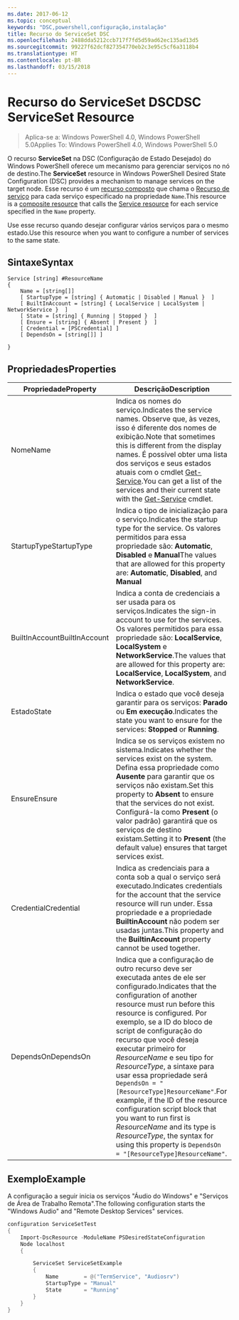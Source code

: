 ```yaml
---
ms.date: 2017-06-12
ms.topic: conceptual
keywords: "DSC,powershell,configuração,instalação"
title: Recurso do ServiceSet DSC
ms.openlocfilehash: 2488dda5212ccb717f7fd5d59ad62ec135ad13d5
ms.sourcegitcommit: 99227f62dcf827354770eb2c3e95c5cf6a3118b4
ms.translationtype: HT
ms.contentlocale: pt-BR
ms.lasthandoff: 03/15/2018
---
```

# <a name="dsc-serviceset-resource"></a><span data-ttu-id="1b170-103">Recurso do ServiceSet DSC</span><span class="sxs-lookup"><span data-stu-id="1b170-103">DSC ServiceSet Resource</span></span>

> <span data-ttu-id="1b170-104">Aplica-se a: Windows PowerShell 4.0, Windows PowerShell 5.0</span><span class="sxs-lookup"><span data-stu-id="1b170-104">Applies To: Windows PowerShell 4.0, Windows PowerShell 5.0</span></span>


<span data-ttu-id="1b170-105">O recurso **ServiceSet** na DSC (Configuração de Estado Desejado) do Windows PowerShell oferece um mecanismo para gerenciar serviços no nó de destino.</span><span class="sxs-lookup"><span data-stu-id="1b170-105">The **ServiceSet** resource in Windows PowerShell Desired State Configuration (DSC) provides a mechanism to manage services on the target node.</span></span> <span data-ttu-id="1b170-106">Esse recurso é um [recurso composto](authoringResourceComposite.md) que chama o [Recurso de serviço](serviceResource.md) para cada serviço especificado na propriedade `Name`.</span><span class="sxs-lookup"><span data-stu-id="1b170-106">This resource is a [composite resource](authoringResourceComposite.md) that calls the [Service resource](serviceResource.md) for each service specified in the `Name` property.</span></span>

<span data-ttu-id="1b170-107">Use esse recurso quando desejar configurar vários serviços para o mesmo estado.</span><span class="sxs-lookup"><span data-stu-id="1b170-107">Use this resource when you want to configure a number of services to the same state.</span></span>

## <a name="syntax"></a><span data-ttu-id="1b170-108">Sintaxe</span><span class="sxs-lookup"><span data-stu-id="1b170-108">Syntax</span></span>

```
Service [string] #ResourceName
{
    Name = [string[]]
    [ StartupType = [string] { Automatic | Disabled | Manual }  ]
    [ BuiltInAccount = [string] { LocalService | LocalSystem | NetworkService }  ]
    [ State = [string] { Running | Stopped }  ]
    [ Ensure = [string] { Absent | Present }  ]
    [ Credential = [PSCredential] ]
    [ DependsOn = [string[]] ]
    
}
```

## <a name="properties"></a><span data-ttu-id="1b170-109">Propriedades</span><span class="sxs-lookup"><span data-stu-id="1b170-109">Properties</span></span>

|  <span data-ttu-id="1b170-110">Propriedade</span><span class="sxs-lookup"><span data-stu-id="1b170-110">Property</span></span>  |  <span data-ttu-id="1b170-111">Descrição</span><span class="sxs-lookup"><span data-stu-id="1b170-111">Description</span></span>   | 
|---|---| 
| <span data-ttu-id="1b170-112">Nome</span><span class="sxs-lookup"><span data-stu-id="1b170-112">Name</span></span>| <span data-ttu-id="1b170-113">Indica os nomes do serviço.</span><span class="sxs-lookup"><span data-stu-id="1b170-113">Indicates the service names.</span></span> <span data-ttu-id="1b170-114">Observe que, às vezes, isso é diferente dos nomes de exibição.</span><span class="sxs-lookup"><span data-stu-id="1b170-114">Note that sometimes this is different from the display names.</span></span> <span data-ttu-id="1b170-115">É possível obter uma lista dos serviços e seus estados atuais com o cmdlet [Get-Service](https://technet.microsoft.com/library/hh849804.aspx).</span><span class="sxs-lookup"><span data-stu-id="1b170-115">You can get a list of the services and their current state with the [Get-Service](https://technet.microsoft.com/library/hh849804.aspx) cmdlet.</span></span>|
| <span data-ttu-id="1b170-116">StartupType</span><span class="sxs-lookup"><span data-stu-id="1b170-116">StartupType</span></span>| <span data-ttu-id="1b170-117">Indica o tipo de inicialização para o serviço.</span><span class="sxs-lookup"><span data-stu-id="1b170-117">Indicates the startup type for the service.</span></span> <span data-ttu-id="1b170-118">Os valores permitidos para essa propriedade são: **Automatic**, **Disabled** e **Manual**</span><span class="sxs-lookup"><span data-stu-id="1b170-118">The values that are allowed for this property are: **Automatic**, **Disabled**, and **Manual**</span></span>|  
| <span data-ttu-id="1b170-119">BuiltInAccount</span><span class="sxs-lookup"><span data-stu-id="1b170-119">BuiltInAccount</span></span>| <span data-ttu-id="1b170-120">Indica a conta de credenciais a ser usada para os serviços.</span><span class="sxs-lookup"><span data-stu-id="1b170-120">Indicates the sign-in account to use for the services.</span></span> <span data-ttu-id="1b170-121">Os valores permitidos para essa propriedade são: **LocalService**, **LocalSystem** e **NetworkService**.</span><span class="sxs-lookup"><span data-stu-id="1b170-121">The values that are allowed for this property are: **LocalService**, **LocalSystem**, and **NetworkService**.</span></span>| 
| <span data-ttu-id="1b170-122">Estado</span><span class="sxs-lookup"><span data-stu-id="1b170-122">State</span></span>| <span data-ttu-id="1b170-123">Indica o estado que você deseja garantir para os serviços: **Parado** ou **Em execução**.</span><span class="sxs-lookup"><span data-stu-id="1b170-123">Indicates the state you want to ensure for the services: **Stopped** or **Running**.</span></span>| 
| <span data-ttu-id="1b170-124">Ensure</span><span class="sxs-lookup"><span data-stu-id="1b170-124">Ensure</span></span>| <span data-ttu-id="1b170-125">Indica se os serviços existem no sistema.</span><span class="sxs-lookup"><span data-stu-id="1b170-125">Indicates whether the services exist on the system.</span></span> <span data-ttu-id="1b170-126">Defina essa propriedade como **Ausente** para garantir que os serviços não existam.</span><span class="sxs-lookup"><span data-stu-id="1b170-126">Set this property to **Absent** to ensure that the services do not exist.</span></span> <span data-ttu-id="1b170-127">Configurá-la como **Present** (o valor padrão) garantirá que os serviços de destino existam.</span><span class="sxs-lookup"><span data-stu-id="1b170-127">Setting it to **Present** (the default value) ensures that target services exist.</span></span>|
| <span data-ttu-id="1b170-128">Credential</span><span class="sxs-lookup"><span data-stu-id="1b170-128">Credential</span></span>| <span data-ttu-id="1b170-129">Indica as credenciais para a conta sob a qual o serviço será executado.</span><span class="sxs-lookup"><span data-stu-id="1b170-129">Indicates credentials for the account that the service resource will run under.</span></span> <span data-ttu-id="1b170-130">Essa propriedade e a propriedade **BuiltinAccount** não podem ser usadas juntas.</span><span class="sxs-lookup"><span data-stu-id="1b170-130">This property and the **BuiltinAccount** property cannot be used together.</span></span>| 
| <span data-ttu-id="1b170-131">DependsOn</span><span class="sxs-lookup"><span data-stu-id="1b170-131">DependsOn</span></span>| <span data-ttu-id="1b170-132">Indica que a configuração de outro recurso deve ser executada antes de ele ser configurado.</span><span class="sxs-lookup"><span data-stu-id="1b170-132">Indicates that the configuration of another resource must run before this resource is configured.</span></span> <span data-ttu-id="1b170-133">Por exemplo, se a ID do bloco de script de configuração do recurso que você deseja executar primeiro for *ResourceName* e seu tipo for *ResourceType*, a sintaxe para usar essa propriedade será `DependsOn = "[ResourceType]ResourceName"`.</span><span class="sxs-lookup"><span data-stu-id="1b170-133">For example, if the ID of the resource configuration script block that you want to run first is *ResourceName* and its type is *ResourceType*, the syntax for using this property is `DependsOn = "[ResourceType]ResourceName"`.</span></span>| 



## <a name="example"></a><span data-ttu-id="1b170-134">Exemplo</span><span class="sxs-lookup"><span data-stu-id="1b170-134">Example</span></span>

<span data-ttu-id="1b170-135">A configuração a seguir inicia os serviços "Áudio do Windows" e "Serviços de Área de Trabalho Remota".</span><span class="sxs-lookup"><span data-stu-id="1b170-135">The following configuration starts the "Windows Audio" and "Remote Desktop Services" services.</span></span>

```powershell
configuration ServiceSetTest
{
    Import-DscResource -ModuleName PSDesiredStateConfiguration
    Node localhost
    {

        ServiceSet ServiceSetExample
        {
            Name        = @("TermService", "Audiosrv")
            StartupType = "Manual"
            State       = "Running"
        } 
    }
}
```

